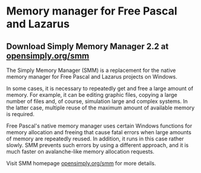 # Memory manager for Free Pascal and Lazarus

## Download Simply Memory Manager 2.2 at [opensimply.org/smm](https://opensimply.org/smm/) 

The Simply Memory Manager (SMM) is a replacement for the native memory manager for Free Pascal and Lazarus projects on Windows.

In some cases, it is necessary to repeatedly get and free a large amount of memory.
For example, it can be editing graphic files, copying a large number of files and, of course, simulation large and complex systems.
In the latter case, multiple reuse of the maximum amount of available memory is required.

Free Pascal's native memory manager uses certain Windows functions for memory allocation and freeing that cause fatal errors when large amounts of memory are repeatedly reused.
In addition, it runs in this case rather slowly. SMM prevents such errors by using a different approach, and it is much faster on avalanche-like memory allocation requests. 

Visit SMM homepage [opensimply.org/smm](https://opensimply.org/smm/) for more details.
